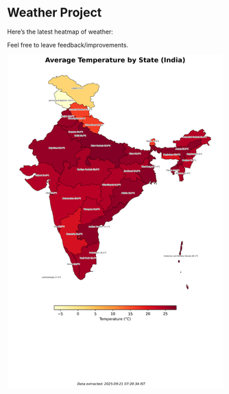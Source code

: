 # Weather Project

Here’s the latest heatmap of weather:

Feel free to leave feedback/improvements.

![India Heatmap](docs/assets/india_heatmap.png?v=CF59EC)
